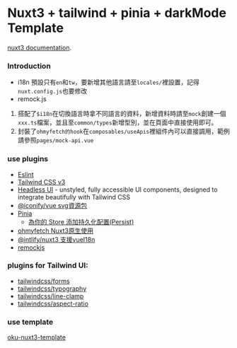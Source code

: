 # Nuxt3 + tailwind + pinia + darkMode Template

[nuxt3 documentation](https://v3.nuxtjs.org).

### Introduction
- i18n
預設只有`en`和`tw`，要新增其他語言請至`locales/`裡設置，記得`nuxt.config.js`也要修改
- remock.js
1. 搭配了`$i18n`在切換語言時拿不同語言的資料，新增資料時請至`mock`創建一個`xxx.ts`檔案，並且至`common/types`新增型別，並在頁面中直接使用即可。
2. 封裝了`ohmyfetch的hook`在`composables/useApis`裡組件內可以直接調用，範例請參照`pages/mock-api.vue`

### use plugins
- [Eslint](https://eslint.org)
- [Tailwind CSS v3](https://github.com/tailwindlabs/tailwindcss)
- [Headless UI](https://headlessui.dev/vue/menu) - unstyled, fully accessible UI components, designed to integrate beautifully with Tailwind CSS
- [@iconify/vue svg資源包](https://docs.iconify.design/icon-components/vue/)
- [Pinia](https://github.com/posva/pinia)
  - [為你的 Store 添加持久化配置(Persist)](https://ithelp.ithome.com.tw/articles/10302381)
- [ohmyfetch Nuxt3原生使用](https://github.com/unjs/ohmyfetch)
- [@intlify/nuxt3 支援vueI18n](https://github.com/intlify/nuxt3)
- [remockjs](https://www.npmjs.com/package/remockjs)

### plugins for Tailwind UI:
- [tailwindcss/forms](https://github.com/tailwindlabs/tailwindcss-forms)
- [tailwindcss/typography](https://github.com/tailwindlabs/tailwindcss-typography)
- [tailwindcss/line-clamp](https://github.com/tailwindlabs/tailwindcss-line-clamp)
- [tailwindcss/aspect-ratio](https://github.com/tailwindlabs/tailwindcss-aspect-ratio)

### use template
[oku-nuxt3-template](https://github.com/productdevbook/oku-nuxt3-template)